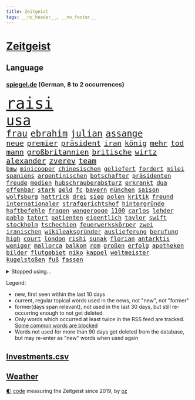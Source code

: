 ```yaml
---
title: Zeitgeist
tags: __no_header__, __no_footer__
---
```


# [Zeitgeist](https://oliz.io/zeitgeist/)

## Language

<h3><a href="https://www.spiegel.de" target="_blank">spiegel.de</a> (German, 8 to 2 occurrences)</h3>
<p style="font-family:monospace">
<span style="font-size:32pt"><a href="news_links.html#raisi" class="current">raisi</a></span>
<br>
<span style="font-size:28pt"><a href="news_links.html#usa" class="current">usa</a></span>
<br>
<span style="font-size:18pt"><a href="news_links.html#frau" class="current">frau</a></span>
<span style="font-size:18pt"><a href="news_links.html#ebrahim" class="current">ebrahim</a></span>
<span style="font-size:18pt"><a href="news_links.html#julian" class="current">julian</a></span>
<span style="font-size:18pt"><a href="news_links.html#assange" class="current">assange</a></span>
<br>
<span style="font-size:15pt"><a href="news_links.html#neue" class="current">neue</a></span>
<span style="font-size:15pt"><a href="news_links.html#premier" class="current">premier</a></span>
<span style="font-size:15pt"><a href="news_links.html#präsident" class="current">präsident</a></span>
<span style="font-size:15pt"><a href="news_links.html#iran" class="current">iran</a></span>
<span style="font-size:15pt"><a href="news_links.html#könig" class="current">könig</a></span>
<span style="font-size:15pt"><a href="news_links.html#mehr" class="current">mehr</a></span>
<span style="font-size:15pt"><a href="news_links.html#tod" class="current">tod</a></span>
<span style="font-size:15pt"><a href="news_links.html#mann" class="current">mann</a></span>
<span style="font-size:15pt"><a href="news_links.html#großbritannien" class="current">großbritannien</a></span>
<span style="font-size:15pt"><a href="news_links.html#britische" class="current">britische</a></span>
<span style="font-size:15pt"><a href="news_links.html#wirtz" class="current">wirtz</a></span>
<span style="font-size:15pt"><a href="news_links.html#alexander" class="current">alexander</a></span>
<span style="font-size:15pt"><a href="news_links.html#zverev" class="current">zverev</a></span>
<span style="font-size:15pt"><a href="news_links.html#team" class="current">team</a></span>
<br>
<span style="font-size:12pt"><a href="news_links.html#bmw" class="current">bmw</a></span>
<span style="font-size:12pt"><a href="news_links.html#minicooper" class="new">minicooper</a></span>
<span style="font-size:12pt"><a href="news_links.html#chinesischen" class="current">chinesischen</a></span>
<span style="font-size:12pt"><a href="news_links.html#geliefert" class="current">geliefert</a></span>
<span style="font-size:12pt"><a href="news_links.html#fordert" class="current">fordert</a></span>
<span style="font-size:12pt"><a href="news_links.html#milei" class="current">milei</a></span>
<span style="font-size:12pt"><a href="news_links.html#spaniens" class="current">spaniens</a></span>
<span style="font-size:12pt"><a href="news_links.html#argentinischen" class="current">argentinischen</a></span>
<span style="font-size:12pt"><a href="news_links.html#botschafter" class="current">botschafter</a></span>
<span style="font-size:12pt"><a href="news_links.html#präsidenten" class="current">präsidenten</a></span>
<span style="font-size:12pt"><a href="news_links.html#freude" class="current">freude</a></span>
<span style="font-size:12pt"><a href="news_links.html#medien" class="current">medien</a></span>
<span style="font-size:12pt"><a href="news_links.html#hubschrauberabsturz" class="new">hubschrauberabsturz</a></span>
<span style="font-size:12pt"><a href="news_links.html#erkrankt" class="current">erkrankt</a></span>
<span style="font-size:12pt"><a href="news_links.html#dua" class="current">dua</a></span>
<span style="font-size:12pt"><a href="news_links.html#offenbar" class="current">offenbar</a></span>
<span style="font-size:12pt"><a href="news_links.html#stark" class="current">stark</a></span>
<span style="font-size:12pt"><a href="news_links.html#geld" class="current">geld</a></span>
<span style="font-size:12pt"><a href="news_links.html#fc" class="current">fc</a></span>
<span style="font-size:12pt"><a href="news_links.html#bayern" class="current">bayern</a></span>
<span style="font-size:12pt"><a href="news_links.html#münchen" class="current">münchen</a></span>
<span style="font-size:12pt"><a href="news_links.html#saison" class="current">saison</a></span>
<span style="font-size:12pt"><a href="news_links.html#wolfsburg" class="current">wolfsburg</a></span>
<span style="font-size:12pt"><a href="news_links.html#hattrick" class="new">hattrick</a></span>
<span style="font-size:12pt"><a href="news_links.html#drei" class="current">drei</a></span>
<span style="font-size:12pt"><a href="news_links.html#sieg" class="current">sieg</a></span>
<span style="font-size:12pt"><a href="news_links.html#polen" class="current">polen</a></span>
<span style="font-size:12pt"><a href="news_links.html#kritik" class="current">kritik</a></span>
<span style="font-size:12pt"><a href="news_links.html#freund" class="current">freund</a></span>
<span style="font-size:12pt"><a href="news_links.html#internationaler" class="current">internationaler</a></span>
<span style="font-size:12pt"><a href="news_links.html#strafgerichtshof" class="current">strafgerichtshof</a></span>
<span style="font-size:12pt"><a href="news_links.html#hintergründe" class="current">hintergründe</a></span>
<span style="font-size:12pt"><a href="news_links.html#haftbefehle" class="current">haftbefehle</a></span>
<span style="font-size:12pt"><a href="news_links.html#fragen" class="current">fragen</a></span>
<span style="font-size:12pt"><a href="news_links.html#wangerooge" class="current">wangerooge</a></span>
<span style="font-size:12pt"><a href="news_links.html#1100" class="current">1100</a></span>
<span style="font-size:12pt"><a href="news_links.html#carlos" class="current">carlos</a></span>
<span style="font-size:12pt"><a href="news_links.html#lehder" class="new">lehder</a></span>
<span style="font-size:12pt"><a href="news_links.html#pablo" class="current">pablo</a></span>
<span style="font-size:12pt"><a href="news_links.html#tatort" class="current">tatort</a></span>
<span style="font-size:12pt"><a href="news_links.html#patienten" class="current">patienten</a></span>
<span style="font-size:12pt"><a href="news_links.html#eigentlich" class="current">eigentlich</a></span>
<span style="font-size:12pt"><a href="news_links.html#taylor" class="current">taylor</a></span>
<span style="font-size:12pt"><a href="news_links.html#swift" class="current">swift</a></span>
<span style="font-size:12pt"><a href="news_links.html#stockholm" class="current">stockholm</a></span>
<span style="font-size:12pt"><a href="news_links.html#tschechien" class="current">tschechien</a></span>
<span style="font-size:12pt"><a href="news_links.html#feuerwerkskörper" class="new">feuerwerkskörper</a></span>
<span style="font-size:12pt"><a href="news_links.html#zwei" class="current">zwei</a></span>
<span style="font-size:12pt"><a href="news_links.html#iranischen" class="current">iranischen</a></span>
<span style="font-size:12pt"><a href="news_links.html#wikileaksgründer" class="current">wikileaksgründer</a></span>
<span style="font-size:12pt"><a href="news_links.html#auslieferung" class="current">auslieferung</a></span>
<span style="font-size:12pt"><a href="news_links.html#berufung" class="current">berufung</a></span>
<span style="font-size:12pt"><a href="news_links.html#high" class="current">high</a></span>
<span style="font-size:12pt"><a href="news_links.html#court" class="current">court</a></span>
<span style="font-size:12pt"><a href="news_links.html#london" class="current">london</a></span>
<span style="font-size:12pt"><a href="news_links.html#rishi" class="current">rishi</a></span>
<span style="font-size:12pt"><a href="news_links.html#sunak" class="current">sunak</a></span>
<span style="font-size:12pt"><a href="news_links.html#florian" class="current">florian</a></span>
<span style="font-size:12pt"><a href="news_links.html#antarktis" class="current">antarktis</a></span>
<span style="font-size:12pt"><a href="news_links.html#weniger" class="current">weniger</a></span>
<span style="font-size:12pt"><a href="news_links.html#mallorca" class="current">mallorca</a></span>
<span style="font-size:12pt"><a href="news_links.html#balkon" class="current">balkon</a></span>
<span style="font-size:12pt"><a href="news_links.html#rom" class="current">rom</a></span>
<span style="font-size:12pt"><a href="news_links.html#großen" class="current">großen</a></span>
<span style="font-size:12pt"><a href="news_links.html#erfolg" class="current">erfolg</a></span>
<span style="font-size:12pt"><a href="news_links.html#apotheken" class="new">apotheken</a></span>
<span style="font-size:12pt"><a href="news_links.html#bilder" class="current">bilder</a></span>
<span style="font-size:12pt"><a href="news_links.html#flutgebiet" class="current">flutgebiet</a></span>
<span style="font-size:12pt"><a href="news_links.html#niko" class="current">niko</a></span>
<span style="font-size:12pt"><a href="news_links.html#kappel" class="new">kappel</a></span>
<span style="font-size:12pt"><a href="news_links.html#weltmeister" class="current">weltmeister</a></span>
<span style="font-size:12pt"><a href="news_links.html#kugelstoßen" class="new">kugelstoßen</a></span>
<span style="font-size:12pt"><a href="news_links.html#fuß" class="current">fuß</a></span>
<span style="font-size:12pt"><a href="news_links.html#fassen" class="current">fassen</a></span>
</p>
<details>
<summary>Stopped using...</summary>
<p class="former" style="font-size:12pt">
cristiano(1306) einwohner(1306) flüge(1306) krankenhäuser(1306) reiche(1306) richterin(1306) ronaldo(1306) soziale(1305) tempo(1305) welle(1305) anleger(1304) rasant(1304) reformen(1304) bayerische(1303) frankfurter(1303) großteil(1303) main(1303) summe(1303) uhr(1303) zurzeit(1303) belasten(1302) brexit(1302) unrecht(1302) vermuten(1302) vielerorts(1302) fbi(1301) führung(1301) joachim(1301) schröder(1301) street(1301) twitter(1301) funktionieren(1300) post(1300) präsidentschaftswahl(1300) belarus(1299) bildern(1299) erlitten(1299) gerichtshof(1299) mailand(1299) schlechten(1299) williams(1299) winter(1299) wm(1299) 2019(1298) 33(1298) bundesländer(1298) bundespolizei(1298) fleisch(1298) gewissen(1298) smartphone(1298) texas(1298) tobt(1298) verzweifelt(1298) chaos(1297) digitalisierung(1297) rechten(1297) solle(1297) warf(1297) früherer(1296) rassistisch(1296) abgehört(1295) anbieten(1295) christine(1295) widerspruch(1295) beraten(1294) einreisen(1294) verlängerung(1294) zinsen(1294) bestehen(1293) großbritanniens(1293) kreis(1293) sorge(1293) torhüter(1293) venezuela(1293) 3000(1292) beschluss(1292) islamischen(1292) meint(1292) super(1292) premiere(1291) untersuchen(1290) veranstalter(1290) endete(1289) entsetzen(1289) verband(1289) 2030(1287) fit(1287) offiziellen(1285) beiträge(1283) skeptisch(1283) dran(1282) hielten(1281) zurückgegangen(1281) herz(1279) nachgewiesen(1279) ordnung(1279) top(1278) eingeleitet(1277) gang(1276) pkw(1276) trauert(1275) fußballwm(1274) nasa(1274) spitzenreiter(1274) aussehen(1273) erschießt(1273) klimaziele(1273) steffen(1273) informiert(1271) hinweis(1268) rang(1268) sportler(1263) bundesnetzagentur(1259) afrikas(1256) startup(1253) gebieten(1249) heizen(1248) marine(1235) einfache(1230) billiger(1228) öffnet(1190) zusammenbruch(1158) fußballstar(1100) banken(1098) militärische(1097) ministerin(1041) ohnehin(1034) erfolgreichste(1004) russischem(996) entlastung(990) börsen(980) teure(973) zeitungsbericht(971) mike(969) entlasten(962) gesetzentwurf(955) tiger(953) straftaten(948) kunstwerke(941) abtreibung(939) zentralen(933) einschätzungen(930) stern(927) spezielle(926) entsteht(886) zufall(882) seltene(880) sank(879) brennt(873) kompromiss(872) lehrerinnen(870) 87(867) fördern(854) lemke(841) steffi(841) verkündete(839) expremier(836) entführung(831) 49(823) einheit(818) emotionalen(816) verwaltung(807) lücken(792) söhne(778) künstlerin(774) gefangenschaft(771) dilemma(764) niedersächsischen(764) messerattacke(760) wiederaufbau(760) schwarzes(747) recherchen(731) israelis(715) dänischen(708) stärksten(695) künstlichen(693) prompt(690) sprung(690) andrew(689) idol(687) anlauf(686) setzten(677) thüringens(675) geste(672) demenz(669) usrepublikaner(662) erdbeben(660) 2008(650) freigabe(650) zurückhaltung(648) geheime(639) einladung(628) gott(618) bundesbank(607) eingreifen(606) entstehen(604) gerechtfertigt(604) ernährung(601) tel(593) aufholjagd(591) fortschritt(589) stemmen(589) emissionen(588) begegnung(587) dokumentieren(583) aviv(582) niederlagen(581) überraschenden(577) haustier(575) neymar(574) pakete(573) härtesten(570) verurteilten(561) außenpolitik(559) uskonzern(547) nächtlichen(543) credit(531) suisse(531) geheim(529) langsamer(526) gekostet(524) wechselte(523) fenster(520) skepsis(520) hauses(516) jahresbeginn(510) colorado(509) vorbereitung(509) kritikern(508) auflaufen(507) muster(507) internationalem(503) verschafft(503) heimische(494) änderung(493) bruchteil(488) muslime(480) mythos(474) miete(473) minderjährige(473) initiative(471) rauchen(470) özdemir(469) metropolen(464) unosicherheitsrat(464) vorstandschef(464) republikanische(462) anderson(459) angestiegen(459) neunzigerjahren(456) 5000(455) schweres(447) beantwortet(446) anderswo(445) media(442) nordirland(441) influencer(435) 2007(434) reichelt(425) fakten(423) betreiben(420) legalisierung(418) dominieren(417) handelte(414) milliardenschwere(413) insolvent(410) allzu(406) erwarteten(406) hauptrolle(405) kippen(399) fluggesellschaften(397) astronomie(393) ecuador(388) brachten(386) kleinflugzeug(381) durchgesetzt(376) nachts(372) exkanzler(370) erging(368) gästen(363) 13jähriger(361) kuba(359) gegenschlag(356) spektakulären(354) regisseurin(352) übergibt(352) anschlägen(350) kredite(350) umstieg(350) barbie(348) eingeliefert(348) pilot(348) zeitungen(348) motto(347) alben(345) kalifornischen(343) treu(340) absurd(339) mobilität(339) verzögert(339) ermöglicht(338) übergang(337) bitter(336) zahlungen(332) scott(330) einziehen(328) 29jährige(326) politologe(325) model(323) indischer(322) marschflugkörper(320) anschluss(318) festgestellt(314) awards(311) geheimen(310) benachteiligt(309) hergestellt(309) dortigen(308) auflösung(306) toronto(305) flieger(303) lebend(303) sinkende(302) fotografin(297) desaster(296) ezb(296) mutmaßliches(294) lichtblick(293) verkehrswende(292) gerichts(290) todesfall(289) becken(287) nördlich(285) staus(285) brutaler(284) hunde(284) leitartikel(284) thrones(284) militärisch(283) sofortige(283) ausbeutung(280) iranischer(280) sechsstellige(280) designer(279) manuela(277) schwesig(277) teuersten(268) bayreuth(267) erschweren(266) niemanden(266) parlamentswahl(263) terroranschlag(263) re(262) o’connor(261) arizona(260) milizen(259) trendwende(258) ehrung(257) herstellung(257) alaska(256) eigentor(256) freundinnen(255) sperre(255) antonio(253) schiitenmiliz(252) israeli(251) unterkunft(251) geschäftsleute(250) stieß(250) bargeld(248) mehrwertsteuer(248) superreiche(248) nachzahlen(247) todesursache(246) angesehen(245) herrchen(245) dirk(244) fame(243) usamerikanerin(243) väter(242) johann(241) neubauten(239) vorzugehen(239) heutigen(238) abhalten(237) harald(236) harmlos(236) neuauflage(234) toptalent(230) bundesverkehrsminister(228) verfahrens(227) auswertung(226) mehren(226) sicherheitslage(226) bischof(225) lebende(225) 12000(224) bundesfinanzminister(224) gestaltet(222) grippe(222) biopic(221) fußballweltmeister(219) sibirien(218) werkstatt(218) ai(217) milliardenhilfen(217) 1981(216) expertin(216) isst(216) nachbarland(216) gemüse(215) gestiegene(215) lokführer(215) zusammengestoßen(215) 43(214) zentralrat(212) pflegekräfte(211) lafontaine(208) oskar(208) 14jährige(206) auskommen(205) gezielte(204) ukrainehilfen(201) store(198) zentralrats(198) wilde(197) aspekte(196) lasst(196) mexikos(196) emotionaler(195) ernähren(195) kochinstitut(194) schuf(194) bevorzugt(193) klassischen(193) milde(193) jahrelange(192) teilgenommen(192) tanz(188) vertrieben(188) 1990(187) altbundeskanzler(186) gazastreifens(186) geräumt(186) hamasangriff(186) ratlos(186) woods(186) geborene(185) bezirk(184) direkte(183) strafmaßnahmen(183) demokratiefeinde(182) ecuadors(181) tipp(180) menschenrechte(179) muslimen(179) sexualisierte(179) titeln(179) attraktiver(178) state(178) austin(177) beteuert(177) ingenieur(177) zwischenfälle(177) finanzministerium(176) parlamentarier(176) zuständig(176) diktatur(174) raab(174) abzuschaffen(172) informierte(171) ukrainehilfe(171) wegfallen(171) anerkennen(170) staatsräson(169) hüller(168) raptors(168) strengen(168) topmanager(168) aktionäre(167) abgefangen(166) aussetzen(166) benkos(166) kulturszene(166) siedler(166) warnzeichen(166) 19jährige(165) aufzeichnungen(165) staatlicher(165) gespalten(161) group(161) 218(160) kostenlos(160) sicherheitspersonal(160) wiederbelebt(160) langstreckenflüge(159) lehrern(159) mayer(159) festen(158) kanye(158) kopie(158) kadewe(157) überträgt(157) entspannung(155) telefoniert(155) signagruppe(154) illusion(153) kassieren(153) weiterkommen(153) trainerwechsel(152) unterbinden(151) zweistaatenlösung(151) überschaubar(151) bernd(149) gigantischen(149) jones(149) eupolitiker(148) frachtschiff(148) lloyd(148) zusagen(148) elite(147) kalten(147) verspätung(147) dänemarks(146) stanley(146) heimatort(144) israelbesuch(144) unverletzt(144) einverstanden(143) ostern(143) abgabe(142) ausgewählt(142) lagarde(142) punkterekord(142) robbie(142) störten(142) insolventen(141) kältewelle(141) orleans(141) symptome(141) trauen(141) zielen(141) zurückgekehrt(141) cybertrucks(140) demütigungen(140) gesichter(140) wahre(140) 56(139) bestem(139) erschoss(139) biathlon(138) durchgeführt(137) dynamik(137) friedensverhandlungen(137) knapper(136) tausender(136) gymnasien(135) mathe(135) rauch(135) schlimme(135) bändigen(134) herrschaft(134) stefanie(133) defekte(132) liz(132) reparieren(132) wundert(132) hollywoodstern(131) walk(131) bahnen(130) ambitionen(129) edin(129) islamistischer(129) wäldern(129) inspirieren(128) oma(128) spruch(128) ergab(127) usdollar(127) weißer(127) erfuhr(126) schokolade(125) amy(124) poltert(124) lehrt(123) mitspielt(123) vermögenswerte(122) winzigen(122) geglaubt(121) investors(121) kulisse(121) palace(121) zugriff(121) containerschiff(120) hugh(120) provokation(120) rammte(120) schwersten(120) fotografen(119) gebrannt(118) bevorzugen(117) festgenommenen(117) passte(117) pforzheim(117) befassen(116) beliebteste(116) effektiv(116) brandenburgischen(115) neugier(115) einzigartigen(114) rüstungsexporte(114) sonnensystem(114) 59(112) carlson(112) kaufprämie(112) tucker(112) flugzeugs(111) sachschaden(111) asylanträge(110) brocken(110) bränden(110) dreistelligen(110) gespritzt(109) russlandsanktionen(109) single(109) spirit(109) asiatische(108) australischer(108) zigaretten(108) detonationen(107) hingelegt(107) landsleuten(107) versammeln(107) norddeutschlands(106) presley(106) schaulustige(106) engsten(105) house(105) pisten(105) scheuer(105) skifahrer(105) triebwerk(105) wohnhäuser(105) zulassen(105) typs(104) premierministerin(103) wahlkampfrede(103) wegfall(103) erfolgreichen(102) isolationshaft(102) mossad(102) wertvolle(102) neuerdings(101) voice(101) 1970(100) 2006(100) 400000(100) lily(100) maskenpflicht(100) behindert(99) engpässe(99) jetzigen(99) zweifache(99) erschienene(98) gramm(98) hype(98) juchef(97) leroy(97) lukaschenko(97) oman(97) ritual(97) sané(97) kinos(96) befragte(95) festhalten(95) schifffahrt(95) alarmierte(94) expertise(94) fulda(94) kassenleistung(94) bauch(93) entwickler(93) prallte(93) saarländische(93) weltstar(93) attal(92) eindringlich(92) vorsätze(92) genuss(91) gespendet(91) kapitulation(91) lehrkräften(91) marshallplan(91) 160(90) einmischung(90) gaspedal(90) leonardo(90) spottet(90) ansprüchen(89) coenbrüder(89) erklärungen(89) faire(89) iranischem(89) kinderärzte(89) mondmission(89) original(89) pay(89) sozialarbeiter(89) expertenrat(88) gedicht(88) rabatten(88) synchronsprecher(88) afdfunktionär(87) begraben(87) erfassen(87) gesperrten(87) konflikts(87) korrigiert(87) ocean(87) podolski(87) stolpert(87) 13jährigen(86) anonymer(86) aufgeklärt(86) feuers(86) geschichtsbücher(86) korallen(86) ramadan(86) schwedischer(86) tieres(86) vergibt(86) verletzungspause(86) elton(85) entrückt(85) erzbistum(85) exotische(85) neugeborene(85) notwendigen(85) politischem(85) strukturen(85) substanz(85) besorgniserregenden(84) halbfinaleinzug(84) unerschütterliche(84) uniformen(84) neunten(83) stoppten(83) beschneiden(82) fragil(82) jena(82) kalte(82) landrat(82) marie(82) drogenschmuggler(81) heroin(81) hohem(81) prüfbericht(81) starensemble(81) entfällt(80) israelpolitik(80) unpopulären(80) verhandlungstag(80) aktienpaket(79) basketballsuperstar(79) belastender(79) hernández(79) herunterzuspielen(79) philippe(79) popsuperstars(79) zähler(79) ablenkungsmanöver(78) helles(78) klopps(78) styles(78) zerlegt(78) überbieten(78) 4000(77) abziehen(77) caren(77) eugipfel(77) miosga(77) nestlé(77) toppt(77) verfolgungsjagd(77) zwang(77) anerkennung(76) völligen(76) einlösen(75) schlüssel(75) ultra(75) verewigt(75) vorkommen(75) fdpminister(74) zeugenaussage(74) dschihad(73) elektrischen(73) equipment(73) fahndet(73) fpöchef(73) prestigeprojekts(73) seltsamer(73) umbaupläne(73) verhandlungstisch(73) witwe(73) dieter(72) digitalpakt(72) missbrauchte(72) pommes(72) unzufriedene(72) dimension(71) facebookkonzern(71) gewordene(71) globus(71) hilfspaket(71) hülle(71) intel(71) marathon(71) missachtet(71) nachbessern(71) olivier(71) signapleite(71) 14000(70) boateng(70) jérôme(70) mutig(70) natostaaten(70) raf(70) regelmäßige(70) sparer(70) tagt(70) telegram(70) zaubern(70) achterbahn(69) jahresgewinn(69) obst(69) sound(69) treibhausgasemissionen(69) ussenat(69) weltall(69) abenteuerlichen(68) ausgesucht(68) civil(68) decker(68) formulierung(68) gefeuert(68) rogowski(68) 450(67) anwenden(67) gemeinsamer(67) gewaltiges(67) glückliche(67) haustür(67) interner(67) schärfste(67) starkoch(67) unmöglich(67) verendet(67) waffenhilfe(67) darm(66) gruppierungen(66) reichtum(66) stellvertreterin(66) trollt(66) verbal(66) wahlkampfveranstaltung(66) dopingtest(65) groningen(65) rücksichtslos(65) bewerben(64) freigemacht(64) gemäßigte(64) saboteure(64) sanktionsliste(64) verhungern(64) erhoffte(63) eukommissionspräsidentin(63) potter(63) wütet(63) english(62) flugzeughersteller(62) löcher(62) rasch(62) rihanna(62) boatengs(61) lud(61) nullerjahre(61) prüfstand(61) trinidad(61) verkehrsbetriebe(61) übertrieben(61) harington(60) heimpleite(60) jahrestag(60) kit(60) substanziellen(60) bestätigung(59) luxusmarke(59) peta(59) planung(59) sprang(59) äquivalent(59) angreiferin(58) bedürfnisse(58) dorn(58) grundsätzliches(58) usprofiliga(58) verhängen(58) verschollen(58) vögel(58) wodka(58) bewaffnung(57) bezahlkarten(57) dienstreise(57) einfuhr(57) kremlnahen(57) maxim(57) milden(57) prorussischen(57) verfehlen(57) agenda(56) erheblichem(56) fdpverkehrsminister(56) frühstück(56) geistliche(56) interviews(56) kannte(56) landtagspräsidentin(56) msc(56) pfiff(56) 35000(55) abo(55) angewiesen(55) anschaffung(55) ehrgeizigen(55) elektronischer(55) erwirken(55) munich(55) personalausweis(55) persönlichkeit(55) risse(55) schwelt(55) verbannt(55) zuständigen(55) eskalationsstufe(54) jet(54) usabgeordnete(54) bewundert(53) israelfeindliche(53) messerstecherei(53) unverzüglich(53) 1864(52) beschaffen(52) besetzen(52) bestaunt(52) komplizierten(52) unschuld(52) episode(51) fälschlicherweise(51) mehrheitlich(51) notoperiert(51) seeleute(51) spezielles(51) drohe(50) firmengruppe(50) kostete(50) rochen(50) verdachts(50) willst(50) anmeldung(49) firmengelände(49) gestrichene(49) gigantische(49) hauptfigur(49) mobilitätsforscher(49) vortragen(49) witziger(49) cannabisverbot(48) dopingfall(48) drebin(48) hassliebe(48) höre(48) kanone(48) liam(48) liberal(48) lukrativ(48) neeson(48) rächen(48) usbotschafter(48) beatmet(47) behinderung(47) burkart(47) enthüllen(47) kirsten(47) kitas(47) kristoffer(47) künstlich(47) leichtathleten(47) olsson(47) urin(47) wespen(47) würdigen(47) zusammenschluss(47) abschiedstournee(46) aufzeichnung(46) berlinfriedrichshain(46) verschärfte(46) cat(45) cook(45) fertigstellung(45) gewagte(45) hintereinander(45) mehrmonatigen(45) rollstuhlfahrer(45) grube(44) landeskriminalamt(44) plastikverschmutzung(44) vorab(44) dubiosen(43) einzusetzen(43) lka(43) mies(43) selbstbewusstsein(43) spionierte(43) vorlage(43) abgrund(42) beschießt(42) fastenmonats(42) oppositionsführerin(42) schrank(42) sommermärchenprozess(42) 16000(41) akkus(41) indizien(41) kosmos(41) polizeiuniform(41) thailänder(41) wiederbelebung(41) barrier(40) eigentumswohnung(40) lehre(40) pavillon(40) reef(40) regierungschefs(40) batteriepakets(39) gartenteich(39) gesunde(39) millionenzahlungen(39) ostdeutscher(39) tvduell(39) ufo(39) unoexperten(39) verona(39) weltraumschrott(39) agent(38) eingemischt(38) kates(38) käufern(38) wendungen(38) fluglinie(37) moderiert(37) radfahrstreifen(37) ushersteller(37) award(36) flugbegleiterinnen(36) hunderten(36) orientierung(36) playoffteilnahme(36) wiedersehen(36) zaubert(36) brust(35) flüchtete(35) hergestellte(35) spannung(35) 58jährige(34) abgebrannt(34) bvbprofi(34) haltbar(34) heißes(34) kinohit(34) pin(34) plötzliche(34) unfallstelle(34) vorzubereiten(34) 14jährigen(33) alleinerziehende(33) beeindruckende(33) dragon(33) respektlos(33) rettungswagen(33) scheut(33) 2029(32) organspende(32) passagieren(32) shoppingcenter(32) techunternehmer(32) titelchance(32) verschlechtern(32) abrufbar(31) flirten(31) altkanzler(30) drosten(30) einspielen(30) geeint(30) hassen(30) josh(30) klinikmitarbeiter(30) källenius(30) mentalen(30) mercedeschef(30) ola(30) superfood(30) vorschriften(30) eskalierende(29) handelsbeginn(29) klimaanlage(29) komplizierter(29) rüdiger(29) scheiterten(29) überlässt(29) grundschulen(28) kasia(28) lenhardt(28) lobbyverband(28) schwangerschaftsabbruch(28) schwellenländern(28) tragbar(28) unbegründet(28) zeche(28) großstädte(27) no(27) pamela(27) potenzial(27) unterschieden(27) ausgelastet(26) beisheim(26) fisker(26) grundlegende(26) größtes(26) regnerisch(26) riskante(26) saufrituale(26) whu(26) armenien(25) beeinflusste(25) gefährt(25) genderverbot(25) isolieren(25) messner(25) princess(25) ursachen(25) akut(24) benachbarten(24) bruders(24) kurier(24) unerwünschte(24) verschenkt(24) wöchentlich(24) zukommen(24) abtreibungsrecht(23) arzneimittel(23) bahntickets(23) eroller(23) escooter(23) gesellschaftlichen(23) polizeieinsätze(23) rutschten(23) unerschwinglich(23) verziert(23) zählten(23) berühmter(22) biergarten(22) gangs(22) türen(22) alan(21) biergärten(21) brückeneinsturz(21) erneuert(21) gaspreis(21) luftaufnahmen(21) nda(21) haub(20) paragraf(20) polizistin(20) quecksilber(20) schokohasen(20) versorgungslage(20) zivilgesellschaft(20) abbas(19) außenexperten(19) brandstiftung(19) falschparker(19) hochgeschwindigkeitszug(19) islamischer(19) milchstraße(19) minderheit(19) pianist(19) containerschiffs(18) drohung(18) fallout(18) lateinamerika(18) libanesische(18) ostpolitik(18) pink(18) reisebus(18) sozialer(18) vielerlei(18) bergamo(17) churchill(17) dringlicher(17) ungestört(17) alleinsein(16) austrian(16) belarussischen(16) hbo(16) höherer(16) jam(16) jontay(16) konstruktion(16) pearl(16) porter(16) verweigern(16) vorfahren(16) wettbetrug(16) äpfeln(16) angezündet(15) anschläge(15) dunst(15) lenhardts(15) negativrekord(15) photo(15) press(15) tabubruch(15) talkshows(15) zehnjährigen(15) elektronische(14) mobilisieren(14) rechnung(14) schürt(14) unbesiegbar(14) einberufen(13) gucken(13) jubiläumsfeier(13) neapel(13) orenburg(13) ostküste(13) versammelter(13) gelegenheiten(12) hundebox(12) reporterfrage(12) terroristisches(12) unterschätzen(12) verkehrsmittel(12) xiaomi(12) draft(11) elfmeterschießen(11) genf(11) kaninchen(11) sonnenfinsternis(11)
</p>
</details>
<p>Legend:
<ul>
<li><span class="new">new</span>, first seen within the last 10 days</li>
<li><span class="current">current</span>, regular topical words used in the news, not "new", not "former"</li>
<li><span class="former">former(days span relevant)</span>, not used in the last 30 days, but still re-occurring enough to not get deleted</li>
<li>Only words which occurred at least twice in the RSS feed are tracked. <a href="language/filters.py">Some common words are blocked</a></li>
<li>Words not used for more than 90 days get deleted from the database, but may re-enter as "new" words when used again</li>
</ul>
</p>

## [Investments](investments.html)[.csv](investments.csv)

## [Weather](weather.html)

<footer>
<a href="javascript:toggleTheme()" class="nav">🌓</a>
<a href="https://github.com/ooz/zeitgeist">code</a> measuring the Zeitgeist since 2019, by <a href="https://oliz.io">oz</a>
</footer>
